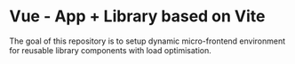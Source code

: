 # Vue - App + Library based on Vite

The goal of this repository is to setup dynamic micro-frontend environment for reusable library components with load optimisation.
